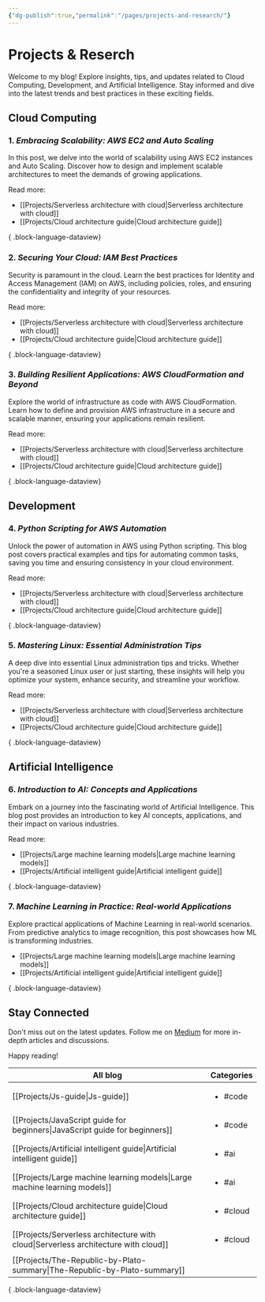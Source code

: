 ```yaml
---
{"dg-publish":true,"permalink":"/pages/projects-and-research/"}
---
```


# Projects & Reserch

Welcome to my blog! Explore insights, tips, and updates related to Cloud Computing, Development, and Artificial Intelligence. Stay informed and dive into the latest trends and best practices in these exciting fields.

## Cloud Computing

### 1. *Embracing Scalability: AWS EC2 and Auto Scaling*

In this post, we delve into the world of scalability using AWS EC2 instances and Auto Scaling. Discover how to design and implement scalable architectures to meet the demands of growing applications.

Read more:
- [[Projects/Serverless architecture with cloud\|Serverless architecture with cloud]]
- [[Projects/Cloud architecture guide\|Cloud architecture guide]]

{ .block-language-dataview}

### 2. *Securing Your Cloud: IAM Best Practices*

Security is paramount in the cloud. Learn the best practices for Identity and Access Management (IAM) on AWS, including policies, roles, and ensuring the confidentiality and integrity of your resources.

Read more:
- [[Projects/Serverless architecture with cloud\|Serverless architecture with cloud]]
- [[Projects/Cloud architecture guide\|Cloud architecture guide]]

{ .block-language-dataview}

### 3. *Building Resilient Applications: AWS CloudFormation and Beyond*

Explore the world of infrastructure as code with AWS CloudFormation. Learn how to define and provision AWS infrastructure in a secure and scalable manner, ensuring your applications remain resilient.

Read more:
- [[Projects/Serverless architecture with cloud\|Serverless architecture with cloud]]
- [[Projects/Cloud architecture guide\|Cloud architecture guide]]

{ .block-language-dataview}

## Development

### 4. *Python Scripting for AWS Automation*

Unlock the power of automation in AWS using Python scripting. This blog post covers practical examples and tips for automating common tasks, saving you time and ensuring consistency in your cloud environment.

Read more:
- [[Projects/Serverless architecture with cloud\|Serverless architecture with cloud]]
- [[Projects/Cloud architecture guide\|Cloud architecture guide]]

{ .block-language-dataview}

### 5. *Mastering Linux: Essential Administration Tips*

A deep dive into essential Linux administration tips and tricks. Whether you're a seasoned Linux user or just starting, these insights will help you optimize your system, enhance security, and streamline your workflow.

Read more:
- [[Projects/Serverless architecture with cloud\|Serverless architecture with cloud]]
- [[Projects/Cloud architecture guide\|Cloud architecture guide]]

{ .block-language-dataview}

## Artificial Intelligence

### 6. *Introduction to AI: Concepts and Applications*

Embark on a journey into the fascinating world of Artificial Intelligence. This blog post provides an introduction to key AI concepts, applications, and their impact on various industries.

Read more:
- [[Projects/Large machine learning models\|Large machine learning models]]
- [[Projects/Artificial intelligent guide\|Artificial intelligent guide]]

{ .block-language-dataview}

### 7. *Machine Learning in Practice: Real-world Applications*

Explore practical applications of Machine Learning in real-world scenarios. From predictive analytics to image recognition, this post showcases how ML is transforming industries.

- [[Projects/Large machine learning models\|Large machine learning models]]
- [[Projects/Artificial intelligent guide\|Artificial intelligent guide]]

{ .block-language-dataview}
## Stay Connected

Don't miss out on the latest updates. Follow me on [Medium](https://medium.com/@iefan) for more in-depth articles and discussions.

Happy reading!

| All blog                                                                               | Categories               |
| -------------------------------------------------------------------------------------- | ------------------------ |
| [[Projects/Js-guide\|Js-guide]]                                                     | <ul><li>#code</li></ul>  |
| [[Projects/JavaScript guide for beginners\|JavaScript guide for beginners]]         | <ul><li>#code</li></ul>  |
| [[Projects/Artificial intelligent guide\|Artificial intelligent guide]]             | <ul><li>#ai</li></ul>    |
| [[Projects/Large machine learning models\|Large machine learning models]]           | <ul><li>#ai</li></ul>    |
| [[Projects/Cloud architecture guide\|Cloud architecture guide]]                     | <ul><li>#cloud</li></ul> |
| [[Projects/Serverless architecture with cloud\|Serverless architecture with cloud]] | <ul><li>#cloud</li></ul> |
| [[Projects/The-Republic-by-Plato-summary\|The-Republic-by-Plato-summary]]           | <ul></ul>                |

{ .block-language-dataview}
